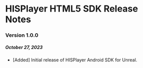 # HISPlayer HTML5 SDK Release Notes
### Version 1.0.0
##### October 27, 2023
- [Added] Initial release of HISPlayer Android SDK for Unreal.
